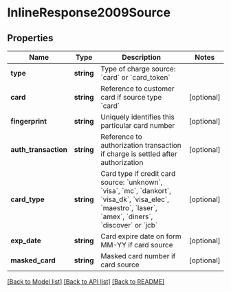 # InlineResponse2009Source

## Properties
Name | Type | Description | Notes
------------ | ------------- | ------------- | -------------
**type** | **string** | Type of charge source: &#x60;card&#x60; or &#x60;card_token&#x60; | 
**card** | **string** | Reference to customer card if source type &#x60;card&#x60; | [optional] 
**fingerprint** | **string** | Uniquely identifies this particular card number | [optional] 
**auth_transaction** | **string** | Reference to authorization transaction if charge is settled after authorization | [optional] 
**card_type** | **string** | Card type if credit card source: &#x60;unknown&#x60;, &#x60;visa&#x60;, &#x60;mc&#x60;, &#x60;dankort&#x60;, &#x60;visa_dk&#x60;, &#x60;visa_elec&#x60;, &#x60;maestro&#x60;, &#x60;laser&#x60;, &#x60;amex&#x60;, &#x60;diners&#x60;, &#x60;discover&#x60; or &#x60;jcb&#x60; | [optional] 
**exp_date** | **string** | Card expire date on form MM-YY if card source | [optional] 
**masked_card** | **string** | Masked card number if card source | [optional] 

[[Back to Model list]](../README.md#documentation-for-models) [[Back to API list]](../README.md#documentation-for-api-endpoints) [[Back to README]](../README.md)


